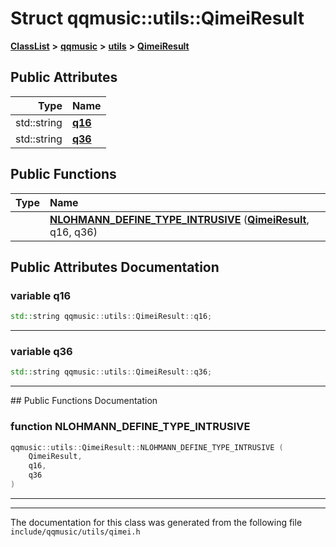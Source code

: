 

# Struct qqmusic::utils::QimeiResult



[**ClassList**](annotated.md) **>** [**qqmusic**](namespaceqqmusic.md) **>** [**utils**](namespaceqqmusic_1_1utils.md) **>** [**QimeiResult**](structqqmusic_1_1utils_1_1QimeiResult.md)


























## Public Attributes

| Type | Name |
| ---: | :--- |
|  std::string | [**q16**](#variable-q16)  <br> |
|  std::string | [**q36**](#variable-q36)  <br> |
















## Public Functions

| Type | Name |
| ---: | :--- |
|   | [**NLOHMANN\_DEFINE\_TYPE\_INTRUSIVE**](#function-nlohmann_define_type_intrusive) ([**QimeiResult**](structqqmusic_1_1utils_1_1QimeiResult.md), q16, q36) <br> |




























## Public Attributes Documentation




### variable q16 

```C++
std::string qqmusic::utils::QimeiResult::q16;
```




<hr>



### variable q36 

```C++
std::string qqmusic::utils::QimeiResult::q36;
```




<hr>
## Public Functions Documentation




### function NLOHMANN\_DEFINE\_TYPE\_INTRUSIVE 

```C++
qqmusic::utils::QimeiResult::NLOHMANN_DEFINE_TYPE_INTRUSIVE (
    QimeiResult,
    q16,
    q36
) 
```




<hr>

------------------------------
The documentation for this class was generated from the following file `include/qqmusic/utils/qimei.h`

